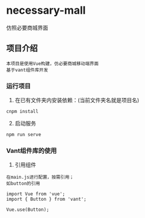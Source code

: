 # necessary-mall

仿照必要商城界面
## 项目介绍
```shell
本项目是使用Vue构建，仿必要商城移动端界面
基于vant组件库开发
```
### 运行项目

1. 在已有文件夹内安装依赖：(当前文件夹名就是项目名)

```shell
cnpm install
```

2. 启动服务

```shell
npm run serve
```

### Vant组件库的使用
1. 引用组件
```shell
在main.js进行配置，按需引用；
如button的引用

import Vue from 'vue';
import { Button } from 'vant';

Vue.use(Button);
```